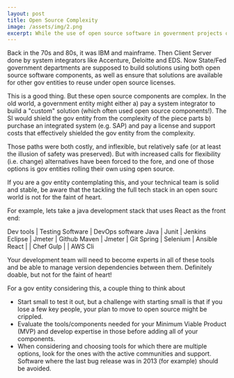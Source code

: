 ```yaml
---
layout: post
title: Open Source Complexity
image: /assets/img/2.png
excerpt: While the use of open source software in government projects offers huge benefits, its not without challenges
---
```

Back in the 70s and 80s, it was IBM and mainframe. Then Client Server done by system integrators like Accenture, Deloitte and EDS. Now State/Fed government departments are supposed to build solutions using both open source software components, as well as ensure that solutions are available for other gov entities to reuse under open source licenses.

This is a good thing. But these open source components are complex. In the old world, a government entity might either
a) pay a system integrator to build a "custom" solution (which often used open source components!). The SI would shield the gov entity from the complexity of the piece parts
b) purchase an integrated system (e.g. SAP) and pay a license and support costs that effectively shielded the gov entity from the complexity.

Those paths were both costly, and inflexible, but relatively safe (or at least the illusion of safety was preserved). But with increased calls for flexibility (i.e. change) alternatives have been forced to the fore, and one of those options is gov entities rolling their own using open source.

If you are a gov entity contemplating this, and your technical team is solid and stable, be aware that the tackling the full tech stack in an open sourc world is not for the faint of heart.

For example, lets take a java development stack that uses React as the front end:

Dev tools | Testing Software | DevOps software
Java | Junit | Jenkins
Eclipse | Jmeter | Github
Maven | Jmeter | Git
Spring | Selenium | Ansible
React | | Chef
Gulp | | AWS Cli

Your development team will need to become experts in all of these tools and be able to manage version dependencies between them. Definitely doable, but not for the faint of heart!

For a gov entity considering this, a couple thing to think about
- Start small to test it out, but a challenge with starting small is that if you lose a few key people, your plan to move to open source might be crippled.
- Evaluate the tools/components needed for your Minimum Viable Product (MVP) and develop expertise in those before adding all of your components.
- When considering and choosing tools for which there are multiple options, look for the ones with the active communities and support. Software where the last bug release was in 2013 (for example) should be avoided.


